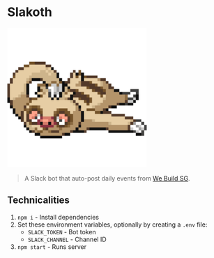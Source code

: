 Slakoth
===

<img src="slakoth.png" width="320" height="320" alt="">

> A Slack bot that auto-post daily events from [We Build SG](http://webuild.sg/).

Technicalities
---

1. `npm i` - Install dependencies
2. Set these environment variables, optionally by creating a `.env` file:
    - `SLACK_TOKEN` - Bot token
    - `SLACK_CHANNEL` - Channel ID
3. `npm start` - Runs server